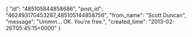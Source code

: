  {
   "id": "485105844858686",
   "post_id": "462493170453287_485105144858756",
   "from_name": "Scott Duncan",
   "message": "Ummm... OK. You're free.",
   "created_time": "2013-02-26T05:45:15+0000"
 }
